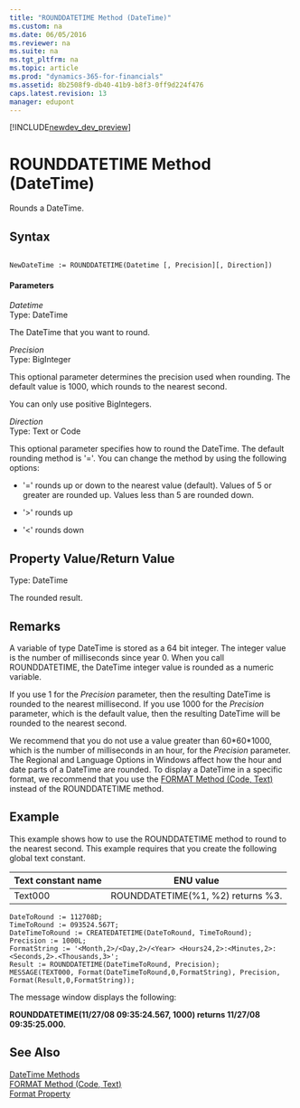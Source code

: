 ```yaml
---
title: "ROUNDDATETIME Method (DateTime)"
ms.custom: na
ms.date: 06/05/2016
ms.reviewer: na
ms.suite: na
ms.tgt_pltfrm: na
ms.topic: article
ms.prod: "dynamics-365-for-financials"
ms.assetid: 8b2508f9-db40-41b9-b8f3-0ff9d224f476
caps.latest.revision: 13
manager: edupont
---
```


[!INCLUDE[newdev_dev_preview](../includes/newdev_dev_preview.md)]

# ROUNDDATETIME Method (DateTime)
Rounds a DateTime.  

## Syntax  

```  

NewDateTime := ROUNDDATETIME(Datetime [, Precision][, Direction])  
```  

#### Parameters  
 *Datetime*  
 Type: DateTime  

 The DateTime that you want to round.  

 *Precision*  
 Type: BigInteger  

 This optional parameter determines the precision used when rounding. The default value is 1000, which rounds to the nearest second.  

 You can only use positive BigIntegers.  

 *Direction*  
 Type: Text or Code  

 This optional parameter specifies how to round the DateTime. The default rounding method is '='. You can change the method by using the following options:  

-   '=' rounds up or down to the nearest value \(default\). Values of 5 or greater are rounded up. Values less than 5 are rounded down.  

-   '>' rounds up  

-   '\<' rounds down  

## Property Value/Return Value  
 Type: DateTime  

 The rounded result.  

## Remarks  
 A variable of type DateTime is stored as a 64 bit integer. The integer value is the number of milliseconds since year 0. When you call ROUNDDATETIME, the DateTime integer value is rounded as a numeric variable.  

 If you use 1 for the *Precision* parameter, then the resulting DateTime is rounded to the nearest millisecond. If you use 1000 for the *Precision* parameter, which is the default value, then the resulting DateTime will be rounded to the nearest second.  

 We recommend that you do not use a value greater than 60\*60\*1000, which is the number of milliseconds in an hour, for the *Precision* parameter. The Regional and Language Options in Windows affect how the hour and date parts of a DateTime are rounded. To display a DateTime in a specific format, we recommend that you use the [FORMAT Method \(Code, Text\)](devenv-FORMAT-Method-Code-Text.md) instead of the ROUNDDATETIME method.  

## Example  
 This example shows how to use the ROUNDDATETIME method to round to the nearest second. This example requires that you create the following global text constant.  

|Text constant name|ENU value|  
|------------------------|---------------|  
|Text000|ROUNDDATETIME\(%1, %2\) returns %3.|  

```  
DateToRound := 112708D;  
TimeToRound := 093524.567T;  
DateTimeToRound := CREATEDATETIME(DateToRound, TimeToRound);  
Precision := 1000L;  
FormatString := '<Month,2>/<Day,2>/<Year> <Hours24,2>:<Minutes,2>:<Seconds,2>.<Thousands,3>';  
Result := ROUNDDATETIME(DateTimeToRound, Precision);  
MESSAGE(TEXT000, Format(DateTimeToRound,0,FormatString), Precision, Format(Result,0,FormatString));  
```  

 The message window displays the following:  

 **ROUNDDATETIME\(11/27/08 09:35:24.567, 1000\) returns 11/27/08 09:35:25.000.**  

## See Also  
 [DateTime Methods](devenv-DateTime-Methods.md)   
 [FORMAT Method \(Code, Text\)](devenv-FORMAT-Method-Code-Text.md)   
 [Format Property](../properties/devenv-Format-Property.md)
